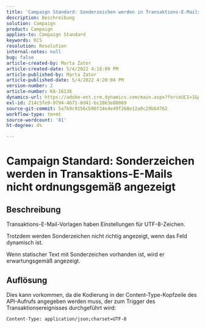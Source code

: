 ```yaml
---
title: 'Campaign Standard: Sonderzeichen werden in Transaktions-E-Mails nicht ordnungsgemäß angezeigt'
description: Beschreibung
solution: Campaign
product: Campaign
applies-to: Campaign Standard
keywords: KCS
resolution: Resolution
internal-notes: null
bug: false
article-created-by: Marta Zator
article-created-date: 5/4/2022 4:18:09 PM
article-published-by: Marta Zator
article-published-date: 5/4/2022 4:20:04 PM
version-number: 2
article-number: KA-16136
dynamics-url: https://adobe-ent.crm.dynamics.com/main.aspx?forceUCI=1&pagetype=entityrecord&etn=knowledgearticle&id=5e5514c7-c5cb-ec11-a7b5-6045bd00d4f5
exl-id: 214c5fe9-9794-4671-8d41-bc2863e88069
source-git-commit: 5a7b9c9156cb90f34e4e49f268e12a0c29b64762
workflow-type: tm+mt
source-wordcount: '81'
ht-degree: 4%

---
```


# Campaign Standard: Sonderzeichen werden in Transaktions-E-Mails nicht ordnungsgemäß angezeigt

## Beschreibung


Transaktions-E-Mail-Vorlagen haben Einstellungen für UTF-8-Zeichen.

Trotzdem werden Sonderzeichen nicht richtig angezeigt, wenn das Feld dynamisch ist.

Wenn statischer Text mit Sonderzeichen vorhanden ist, wird er erwartungsgemäß angezeigt.


## Auflösung


Dies kann vorkommen, da die Kodierung in der Content-Type-Kopfzeile des API-Aufrufs angegeben werden muss, der zum Trigger des Transaktionsereignisses durchgeführt wird:

`Content-Type: application/json;charset=UTF-8`
